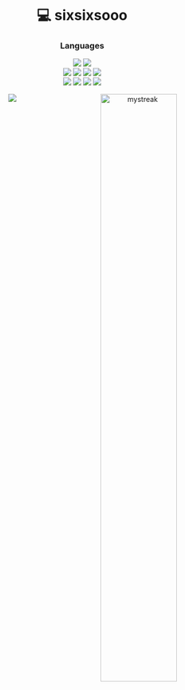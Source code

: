 <h1 align="center">💻 sixsixsooo </h1>

<h3 align="center">Languages</h3>
<div align="center">
  <div>
    <img src="https://img.shields.io/badge/-HTML-090909?style=for-the-badge&logo=HTML5&logoColor=E34F26">
    <img src="https://img.shields.io/badge/-CSS-090909?style=for-the-badge&logo=css3&logoColor=1572B6">
  </div>
  <div>
    <img src="https://img.shields.io/badge/JavaScript-090909?style=for-the-badge&logo=javascript&logoColor=F7DF1E">
    <img src="https://img.shields.io/badge/TypeScript-090909?style=for-the-badge&logo=typescript&logoColor=white">
    <img src="https://img.shields.io/badge/React-090909?style=for-the-badge&logo=react&logoColor=61DAFB">
    <img src="https://img.shields.io/badge/Redux-090909?style=for-the-badge&logo=redux&logoColor=white">
  </div>
  <div>
    <img src="https://img.shields.io/badge/NEXTJS-090909?style=for-the-badge&logo=redux&logoColor=white">
    <img src="https://img.shields.io/badge/Redux-090909?style=for-the-badge&logo=redux&logoColor=white">
    <img src="https://img.shields.io/badge/Redux-090909?style=for-the-badge&logo=redux&logoColor=white">
    <img src="https://img.shields.io/badge/Redux-090909?style=for-the-badge&logo=redux&logoColor=white">
  </div>
</div>


<p align="center">
  <img src="https://github-readme-stats.vercel.app/api?username=sixsixsooo&theme=bear&show_icons=true&hide_border=true&count_private=true&locale=ru">
  <img width="55%" align="right" src="https://streak-stats.demolab.com/?user=sixsixsooo&theme=tokyonight" alt="mystreak"/>
</p>
